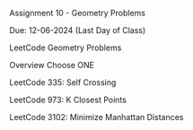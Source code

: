 Assignment 10 - Geometry Problems

Due: 12-06-2024 (Last Day of Class)

LeetCode Geometry Problems

Overview
Choose ONE

LeetCode 335: Self Crossing

LeetCode 973: K Closest Points

LeetCode 3102: Minimize Manhattan Distances
